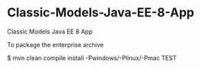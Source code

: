# Classic-Models-Java-EE-8-App

Classic Models Java EE 8 App

To package the enterprise archive

$ mvn clean compile install -Pwindows/-Plinux/-Pmac
TEST

